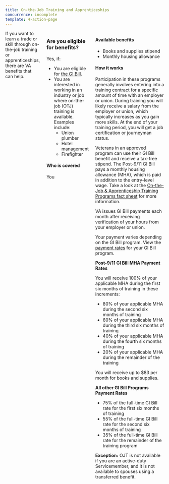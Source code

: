 ```yaml
---
title: On-the-Job Training and Apprenticeships
concurrence: incomplete
template: 4-action-page
---
```


<div class="main" role="main" markdown="0">

<div class="section one" markdown="0">
<div class="primary" markdown="0">
<div class="row" markdown="0">
<div class="small-12 columns" markdown="1">
<div markdown="1">
If you want to learn a trade or skill through on-the-job training or apprenticeships, there are VA benefits that can help.
</div>
<div class="call-out" markdown="1">

### Are you eligible for benefits?

Yes, if:

-	You are eligible for [the GI Bill](/education/gi-bill/).
-	You are interested in working in an industry or job where on-the-job (OTJ) training is available. Examples include:
    -	Union plumber
    -	Hotel management
    -	Firefighter

#### Who is covered

You

</div>

<div markdown="1">

#### Available benefits

-	Books and supplies stipend
-	Monthly housing allowance

#### How it works

Participation in these programs generally involves entering into a training contract for a specific amount of time with an employer or union. During training you will likely receive a salary from the employer or union, which typically increases as you gain more skills. At the end of your training period, you will get a job certification or journeyman status.

Veterans in an approved program can use their GI Bill benefit and receive a tax-free stipend. The Post-9/11 GI Bill pays a monthly housing allowance (MHA), which is paid in addition to the entry-level wage. Take a look at the [On-the-Job & Apprenticeship Training Programs fact sheet](http://www.benefits.va.gov/gibill/docs/factsheets/OJT_Factsheet.pdf) for more information.

VA issues GI Bill payments each month after receiving verification of your hours from your employer or union.

Your payment varies depending on the GI Bill program. View the [payment rates](http://www.benefits.va.gov/gibill/resources/benefits_resources/rate_tables.asp) for your GI Bill program.

**Post-9/11 GI Bill MHA Payment Rates**

You will receive 100% of your applicable MHA during the first six months of training in these increments:

- 80% of your applicable MHA during the second six months of training
- 60% of your applicable MHA during the third six months of training
- 40% of your applicable MHA during the fourth six months of training
- 20% of your applicable MHA during the remainder of the training

You will receive up to $83 per month for books and supplies.

**All other GI Bill Programs Payment Rates**

- 75% of the full-time GI Bill rate for the first six months of training
- 55% of the full-time GI Bill rate for the second six months of training
- 35% of the full-time GI Bill rate for the remainder of the training program


**Exception:** OJT is not available if you are an active-duty Servicemember, and it is not available to spouses using a transferred benefit.
</div>


</div>
</div>
</div>

</div>
